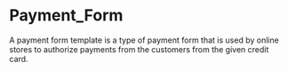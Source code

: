 # Payment_Form
A payment form template is a type of payment form that is used by online stores to authorize payments from the customers from the given credit card.
